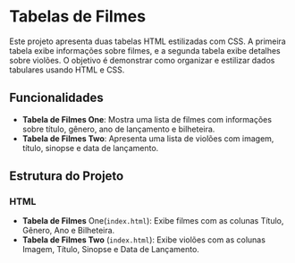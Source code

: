 # Tabelas de Filmes

Este projeto apresenta duas tabelas HTML estilizadas com CSS. A primeira tabela exibe informações sobre filmes, e a segunda tabela exibe detalhes sobre violões. O objetivo é demonstrar como organizar e estilizar dados tabulares usando HTML e CSS.

## Funcionalidades

* **Tabela de Filmes One**: Mostra uma lista de filmes com informações sobre título, gênero, ano de lançamento e bilheteira.
* **Tabela de Filmes Two**: Apresenta uma lista de violões com imagem, título, sinopse e data de lançamento.

## Estrutura do Projeto

### HTML

* **Tabela de Filmes** One(`index.html`): Exibe filmes com as colunas Título, Gênero, Ano e Bilheteira.
* **Tabela de Filmes Two** (`index.html`): Exibe violões com as colunas Imagem, Título, Sinopse e Data de Lançamento.
